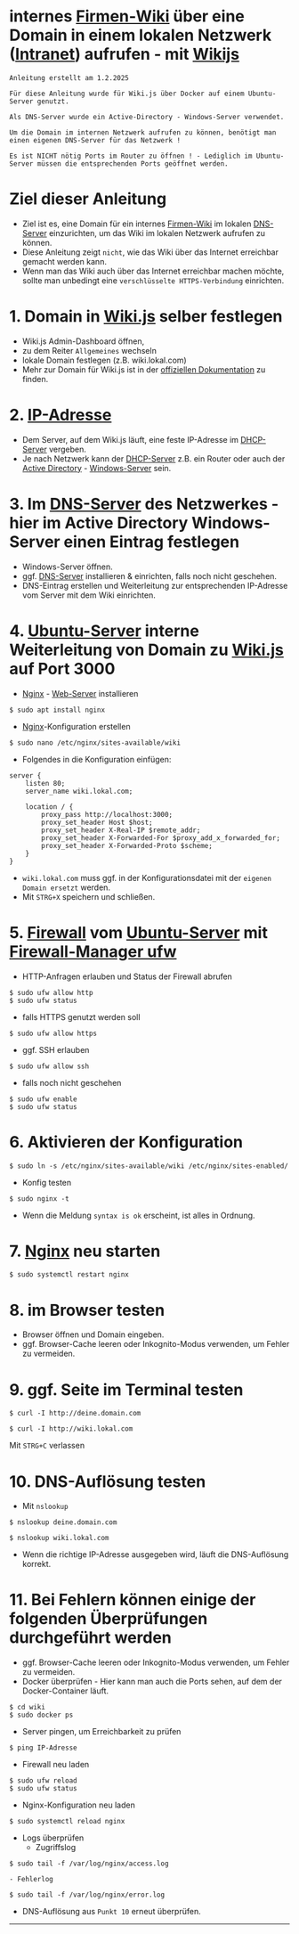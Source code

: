 # internes [Firmen-Wiki](https://de.wikipedia.org/wiki/Enterprise_Wiki) über eine Domain in einem lokalen Netzwerk ([Intranet](https://de.wikipedia.org/wiki/Intranet)) aufrufen - mit [Wikijs](https://js.wiki/)


`Anleitung erstellt am 1.2.2025`

`Für diese Anleitung wurde für Wiki.js über Docker auf einem Ubuntu-Server genutzt.`

`Als DNS-Server wurde ein Active-Directory - Windows-Server verwendet.`

`Um die Domain im internen Netzwerk aufrufen zu können, benötigt man einen eigenen DNS-Server für das Netzwerk !`

`Es ist NICHT nötig Ports im Router zu öffnen ! - Lediglich im Ubuntu-Server müssen die entsprechenden Ports geöffnet werden.`



# Ziel dieser Anleitung
- Ziel ist es, eine Domain für ein internes [Firmen-Wiki](https://de.wikipedia.org/wiki/Enterprise_Wiki) im lokalen [DNS-Server](https://de.wikipedia.org/wiki/Domain_Name_System) einzurichten, um das Wiki im lokalen Netzwerk aufrufen zu können.
- Diese Anleitung zeigt `nicht`, wie das Wiki über das Internet erreichbar gemacht werden kann.
- Wenn man das Wiki auch über das Internet erreichbar machen möchte, sollte man unbedingt eine `verschlüsselte HTTPS-Verbindung` einrichten.



# 1. Domain in [Wiki.js](https://js.wiki/) selber festlegen
- Wiki.js Admin-Dashboard öffnen,
- zu dem Reiter `Allgemeines` wechseln
- lokale Domain festlegen (z.B. wiki.lokal.com)
- Mehr zur Domain für Wiki.js ist in der [offiziellen Dokumentation](https://docs.requarks.io/) zu finden.



# 2. [IP-Adresse](https://de.wikipedia.org/wiki/IP-Adresse)
- Dem Server, auf dem Wiki.js läuft, eine feste IP-Adresse im [DHCP-Server](https://de.wikipedia.org/wiki/Dynamic_Host_Configuration_Protocol) vergeben.
- Je nach Netzwerk kann der [DHCP-Server](https://de.wikipedia.org/wiki/Dynamic_Host_Configuration_Protocol) z.B. ein Router oder auch der [Active Directory](https://de.wikipedia.org/wiki/Active_Directory) - [Windows-Server](https://en.wikipedia.org/wiki/Windows_Server) sein.



# 3. Im [DNS-Server](https://de.wikipedia.org/wiki/Domain_Name_System) des Netzwerkes - hier im Active Directory Windows-Server einen Eintrag festlegen
- Windows-Server öffnen.
- ggf. [DNS-Server](https://de.wikipedia.org/wiki/Domain_Name_System) installieren & einrichten, falls noch nicht geschehen.
- DNS-Eintrag erstellen und Weiterleitung zur entsprechenden IP-Adresse vom Server mit dem Wiki einrichten.



# 4. [Ubuntu-Server](https://ubuntu.com/download/server) interne Weiterleitung von Domain zu [Wiki.js](https://js.wiki/) auf Port 3000
- [Nginx](https://nginx.org/) - [Web-Server](https://de.wikipedia.org/wiki/Nginx) installieren
```
$ sudo apt install nginx
```

- [Nginx](https://nginx.org/)-Konfiguration erstellen
```
$ sudo nano /etc/nginx/sites-available/wiki
```

- Folgendes in die Konfiguration einfügen:
```
server {
    listen 80;
    server_name wiki.lokal.com;

    location / {
        proxy_pass http://localhost:3000;
        proxy_set_header Host $host;
        proxy_set_header X-Real-IP $remote_addr;
        proxy_set_header X-Forwarded-For $proxy_add_x_forwarded_for;
        proxy_set_header X-Forwarded-Proto $scheme;
    }
}
```
- `wiki.lokal.com` muss ggf. in der Konfigurationsdatei mit der `eigenen Domain ersetzt` werden.
- Mit `STRG+X` speichern und schließen.



# 5. [Firewall](https://ubuntu.com/server/docs/firewalls) vom [Ubuntu-Server](https://ubuntu.com/download/server) mit [Firewall-Manager ufw](https://wiki.ubuntuusers.de/ufw/)
- HTTP-Anfragen erlauben und Status der Firewall abrufen
```
$ sudo ufw allow http
$ sudo ufw status
```

- falls HTTPS genutzt werden soll
```
$ sudo ufw allow https
```

- ggf. SSH erlauben
```
$ sudo ufw allow ssh
```

- falls noch nicht geschehen
```
$ sudo ufw enable
$ sudo ufw status
```



# 6. Aktivieren der Konfiguration
```
$ sudo ln -s /etc/nginx/sites-available/wiki /etc/nginx/sites-enabled/
```

- Konfig testen
```
$ sudo nginx -t
```
- Wenn die Meldung `syntax is ok` erscheint, ist alles in Ordnung.



# 7. [Nginx](https://nginx.org/) neu starten
```
$ sudo systemctl restart nginx
```



# 8. im Browser testen
- Browser öffnen und Domain eingeben.
- ggf. Browser-Cache leeren oder Inkognito-Modus verwenden, um Fehler zu vermeiden.



# 9. ggf. Seite im Terminal testen
```
$ curl -I http://deine.domain.com
```
```
$ curl -I http://wiki.lokal.com
```
Mit `STRG+C` verlassen



# 10. DNS-Auflösung testen
- Mit `nslookup`
```
$ nslookup deine.domain.com
```
```
$ nslookup wiki.lokal.com
```
- Wenn die richtige IP-Adresse ausgegeben wird, läuft die DNS-Auflösung korrekt.



# 11. Bei Fehlern können einige der folgenden Überprüfungen durchgeführt werden
- ggf. Browser-Cache leeren oder Inkognito-Modus verwenden, um Fehler zu vermeiden.
- Docker überprüfen - Hier kann man auch die Ports sehen, auf dem der Docker-Container läuft.
```
$ cd wiki
$ sudo docker ps
```


- Server pingen, um Erreichbarkeit zu prüfen
```
$ ping IP-Adresse
```


- Firewall neu laden
```
$ sudo ufw reload
$ sudo ufw status
```


- Nginx-Konfiguration neu laden
```
$ sudo systemctl reload nginx
```


- Logs überprüfen
	- Zugriffslog
```
$ sudo tail -f /var/log/nginx/access.log
```
	- Fehlerlog
```
$ sudo tail -f /var/log/nginx/error.log
```

- DNS-Auflösung aus `Punkt 10` erneut überprüfen.


----------------------------------------------------------------------------------------------
